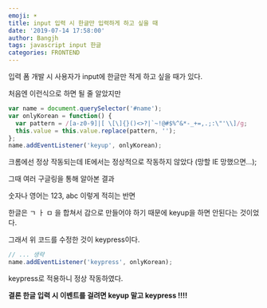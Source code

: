```yaml
---
emoji: ☀️
title: input 입력 시 한글만 입력하게 하고 싶을 때
date: '2019-07-14 17:58:00'
author: Bangjh
tags: javascript input 한글
categories: FRONTEND
---
```


입력 폼 개발 시 사용자가 input에 한글만 적게 하고 싶을 때가 있다.

처음엔 이런식으로 하면 될 줄 알았지만

```javascript
var name = document.querySelector('#name');
var onlyKorean = function() {
  var pattern = /[a-z0-9]|[ \[\]{}()<>?|`~!@#$%^&*-_+=,.;:\"'\\]/g;
  this.value = this.value.replace(pattern, '');
};
name.addEventListener('keyup', onlyKorean);
```

크롬에선 정상 작동되는데 IE에서는 정상적으로 작동하지 않았다 (망할 IE 망했으면...);

그때 여러 구글링을 통해 알아본 결과

숫자나 영어는 123, abc 이렇게 적히는 반면

한글은 ㄱ ㅏ ㅁ 을 합쳐서 감으로 만들어야 하기 때문에 keyup을 하면 안된다는 것이었다.

그래서 위 코드를 수정한 것이 keypress이다.

```javascript
// ... 생략
name.addEventListener('keypress', onlyKorean);
```

keypress로 적용하니 정상 작동하였다.

**결론 한글 입력 시 이벤트를 걸려면 keyup 말고 keypress !!!!**

```toc

```
